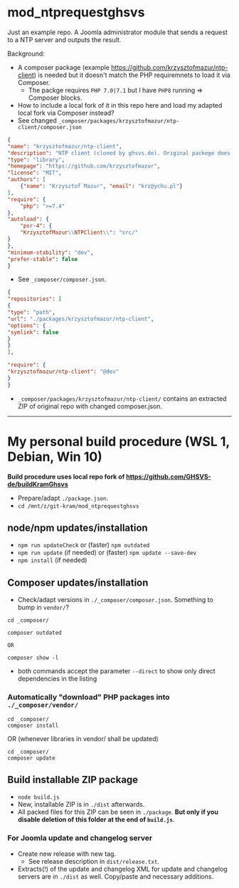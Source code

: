 # mod_ntprequestghsvs

Just an example repo. A Joomla administrator module that sends a request to a NTP server and outputs the result.

Background:
- A composer package (example https://github.com/krzysztofmazur/ntp-client) is needed but it doesn't match the PHP requiremnets to load it via Composer.
  - The packge requires `PHP 7.0|7.1` but I have `PHP8` running => Composer blocks.
- How to include a local fork of it in this repo here and load my adapted local fork via Composer instead?
- See changed `_composer/packages/krzysztofmazur/ntp-client/composer.json`

```json
{
"name": "krzysztofmazur/ntp-client",
"description": "NTP client (cloned by ghsvs.de). Original packege does not support PHP > 7.1",
"type": "library",
"homepage": "https://github.com/krzysztofmazur",
"license": "MIT",
"authors": [
	{"name": "Krzysztof Mazur", "email": "krz@ychu.pl"}
],
"require": {
	"php": ">=7.4"
},
"autoload": {
	"psr-4": {
	"KrzysztofMazur\\NTPClient\\": "src/"
}
},
"minimum-stability": "dev",
"prefer-stable": false
}

```
- See `_composer/composer.json`.

```json
{
"repositories": [
{
"type": "path",
"url": "./packages/krzysztofmazur/ntp-client",
"options": {
"symlink": false
}
}
],

"require": {
"krzysztofmazur/ntp-client": "@dev"
}
}

```

- `_composer/packages/krzysztofmazur/ntp-client/` contains an extracted ZIP of original repo with changed composer.json.

-----------------------------------------------------

# My personal build procedure (WSL 1, Debian, Win 10)

**Build procedure uses local repo fork of https://github.com/GHSVS-de/buildKramGhsvs**

- Prepare/adapt `./package.json`.
- `cd /mnt/z/git-kram/mod_ntprequestghsvs`

## node/npm updates/installation
- `npm run updateCheck` or (faster) `npm outdated`
- `npm run update` (if needed) or (faster) `npm update --save-dev`
- `npm install` (if needed)

## Composer updates/installation
- Check/adapt versions in `./_composer/composer.json`. Something to bump in `vendor/`?

```
cd _composer/

composer outdated

OR

composer show -l
```
- both commands accept the parameter `--direct` to show only direct dependencies in the listing

### Automatically "download" PHP packages into `./_composer/vendor/`

```
cd _composer/
composer install
```

OR
(whenever libraries in vendor/ shall be updated)

```
cd _composer/
composer update
```

## Build installable ZIP package
- `node build.js`
- New, installable ZIP is in `./dist` afterwards.
- All packed files for this ZIP can be seen in `./package`. **But only if you disable deletion of this folder at the end of `build.js`**.

### For Joomla update and changelog server
- Create new release with new tag.
  - See release description in `dist/release.txt`.
- Extracts(!) of the update and changelog XML for update and changelog servers are in `./dist` as well. Copy/paste and necessary additions.
